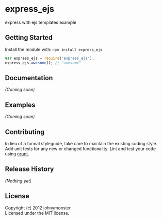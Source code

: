 # express_ejs

express with ejs templates example

## Getting Started
Install the module with: `npm install express_ejs`

```javascript
var express_ejs = require('express_ejs');
express_ejs.awesome(); // "awesome"
```

## Documentation
_(Coming soon)_

## Examples
_(Coming soon)_

## Contributing
In lieu of a formal styleguide, take care to maintain the existing coding style. Add unit tests for any new or changed functionality. Lint and test your code using [grunt](https://github.com/cowboy/grunt).

## Release History
_(Nothing yet)_

## License
Copyright (c) 2012 johnymonster  
Licensed under the MIT license.
